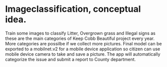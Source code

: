 # Imageclassification, conceptual idea.
Train some images to classify Litter, Overgrown grass and Illegal signs as these are the main categories of Keep Cobb Beautiful project every year.
More categories are possilbe if we collect more pictures. 
Final model can be exported to a mobilnet.v2 for a mobile device application so citizen can use mobile device camera to take and save a picture. The app will automatically categorize the issue and submit a report to County department.
